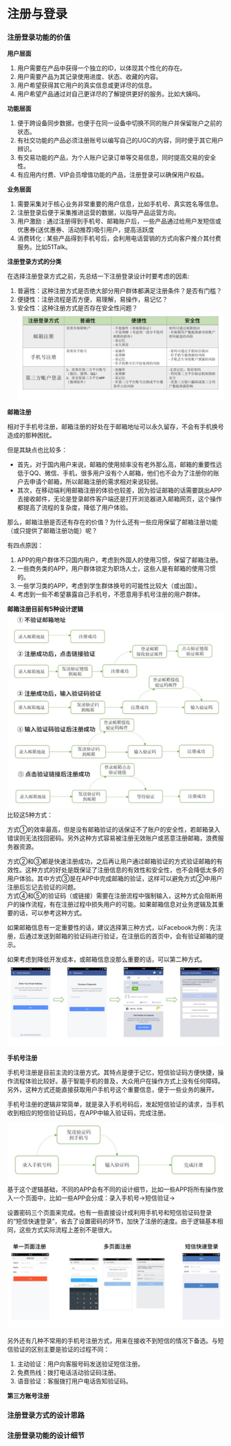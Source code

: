 # 注册与登录

### 注册登录功能的价值

**用户层面**

1. 用户需要在产品中获得一个独立的ID，以体现其个性化的存在。
2. 用户需要产品为其记录使用进度、状态、收藏的内容。
3. 用户希望获得其它用户的真实信息或更详尽的信息。
4. 用户希望产品通过对自己更详尽的了解提供更好的服务。比如大姨吗。

**功能层面**

1. 便于跨设备同步数据，也便于在同一设备中切换不同的账户并保留账户之前的状态。
2. 有社交功能的产品必须注册账号以编写自己的UGC的内容，同时便于其它用户辨识。
3. 有交易功能的产品，为个人账户记录订单等交易信息，同时提高交易的安全性。
4. 有应用内付费、VIP会员增值功能的产品，注册登录可以确保用户权益。

**业务层面**

1. 需要采集对于核心业务非常重要的用户信息，比如手机号、真实姓名等信息。
2. 注册登录后便于采集推进运营的数据，以指导产品运营方向。
3. 用户激励 : 通过注册得到手机号、邮箱账户后，一些产品通过给用户发短信或优惠券\(送优惠券、活动推荐\)吸引用户，提高活跃度
4. 消费转化 : 某些产品得到手机号后，会利用电话营销的方式向客户推介其付费服务。比如51Talk。

**注册登录方式的分类**

在选择注册登录方式之前，先总结一下注册登录设计时要考虑的因素:

1. 普遍性：这种注册方式是否绝大部分用户群体都满足注册条件？是否有门槛？
2. 便捷性：注册流程是否方便，易理解，易操作，易记忆？
3. 安全性：这种注册方式是否存在安全性问题？
   ![](/assets/xuanze.png)

**邮箱注册**

相对于手机号注册，邮箱注册的好处在于邮箱地址可以永久留存，不会有手机换号造成的那种困扰。

但是其缺点也比较多：

* 首先，对于国内用户来说，邮箱的使用频率没有老外那么高，邮箱的重要性远低于QQ、微信、手机，很多用户没有个人邮箱，他们也不会为了注册你的账户去申请个邮箱，所以邮箱注册的需求相对来说较弱。
* 其次，在移动端利用邮箱注册的体验也较差，因为验证邮箱的话需要跳出APP去接收邮件，无论是登录邮件客户端还是打开浏览器进入邮箱网页，这个操作都提高了流程的复杂度，降低了用户体验。

那么，邮箱注册是否还有存在的价值？为什么还有一些应用保留了邮箱注册功能（或只提供了邮箱注册功能）呢？

有四点原因：

1. APP的用户群体不只国内用户，考虑到外国人的使用习惯，保留了邮箱注册。
2. 一些商务类的APP，用户群体锁定为职场人士，这些人是有邮箱的使用习惯的。
3. 一些学习类的APP，考虑到学生群体换号的可能性比较大（或出国）。
4. 考虑到一些不希望暴露自己手机号，不愿意用手机号注册的用户群体。

**邮箱注册目前有5种设计逻辑**![](/assets/email.png)比较这5种方式：

方式①的效率最高，但是没有邮箱验证的话保证不了账户的安全性，若邮箱录入错误则无法找回密码。另外这种方式容易被注册无效账户或恶意注册邮箱，浪费服务器资源。

方式②和③都是快速注册成功，之后再让用户通过邮箱验证的方式验证邮箱的有效性。这种方式的好处是既保证了注册信息的有效性和安全性，也不会降低太多的用户体验。其中方式③是在APP中完成邮箱的验证，这样可以避免方式②中用户注册后忘记去验证的问题。  
方式④和⑤的验证码（或链接）需要在注册流程中强制输入，这种方式会阻断用户的操作流程，有在注册过程中损失用户的可能。如果邮箱信息对业务逻辑及其重要的话，可以参考这种方式。

如果邮箱信息有一定重要性的话，建议选择第三种方式，以Facebook为例：先注册，后通过发送到邮箱的验证码进行验证，在注册后的首页中，会有验证邮箱的提示。

如果考虑到降低开发成本，或邮箱信息没那么重要的话，可以第二种方式。  
![](/assets/fb.png)

**手机号注册**

手机号注册是目前主流的注册方式。其特点是便于记忆，短信验证码方便快捷，操作流程体验比较好。基于智能手机的普及，大众用户在操作方式上没有任何障碍。另外，这种方式还能直接获取用户手机号这个重要信息，便于一些业务的展开。

手机号注册的逻辑非常简单，就是录入手机号码后，发起短信验证的请求，当手机收到相应的短信验证码后，在APP中输入验证码，完成注册。

![](/assets/importphone.png)基于这个逻辑基础，不同的APP会有不同的设计细节，比如一些APP将所有操作放入一个页面中，比如一些APP会分成：录入手机号-&gt;短信验证-&gt;

设置密码三个页面来完成。也有一些直接设计成利用手机号和短信验证码登录的“短信快速登录”，省去了设置密码的环节，加快了注册的速度。由于逻辑基本相同，这些方式实际流程上差别不是很大。

![](/assets/phoneliuc.png)

另外还有几种不常用的手机号注册方式，用来在接收不到短信的情况下备选。与短信验证的区别主要是验证的过程不同：

1. 主动验证：用户向客服号码发送验证短信注册。
2. 免费热线：拨打电话活动验证码注册。
3. 语音验证：客服拨打用户电话告知验证码。

**第三方账号注册**

### 注册登录方式的设计思路

### 注册登录功能的设计细节

### 



